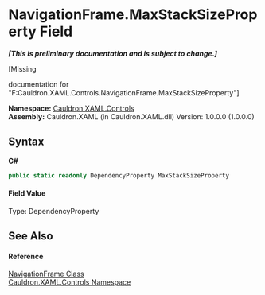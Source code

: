 # NavigationFrame.MaxStackSizeProperty Field
 _**\[This is preliminary documentation and is subject to change.\]**_

\[Missing <summary> documentation for "F:Cauldron.XAML.Controls.NavigationFrame.MaxStackSizeProperty"\]

**Namespace:**&nbsp;<a href="N_Cauldron_XAML_Controls">Cauldron.XAML.Controls</a><br />**Assembly:**&nbsp;Cauldron.XAML (in Cauldron.XAML.dll) Version: 1.0.0.0 (1.0.0.0)

## Syntax

**C#**<br />
``` C#
public static readonly DependencyProperty MaxStackSizeProperty
```


#### Field Value
Type: DependencyProperty

## See Also


#### Reference
<a href="T_Cauldron_XAML_Controls_NavigationFrame">NavigationFrame Class</a><br /><a href="N_Cauldron_XAML_Controls">Cauldron.XAML.Controls Namespace</a><br />